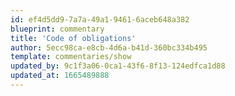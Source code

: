 ```yaml
---
id: ef4d5dd9-7a7a-49a1-9461-6aceb648a382
blueprint: commentary
title: 'Code of obligations'
author: 5ecc98ca-e8cb-4d6a-b41d-360bc334b495
template: commentaries/show
updated_by: 9c1f3a06-0ca1-43f6-8f13-124edfca1d88
updated_at: 1665489888
---
```

